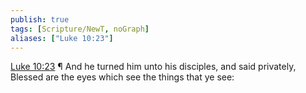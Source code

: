```yaml
---
publish: true
tags: [Scripture/NewT, noGraph]
aliases: ["Luke 10:23"]
---
```

[Luke 10:23](https://churchofjesuschrist.org/study/scriptures/nt/luke/10?lang=eng&id=p23#p23) ¶ And he turned him unto his disciples, and said privately, Blessed are the eyes which see the things that ye see:
